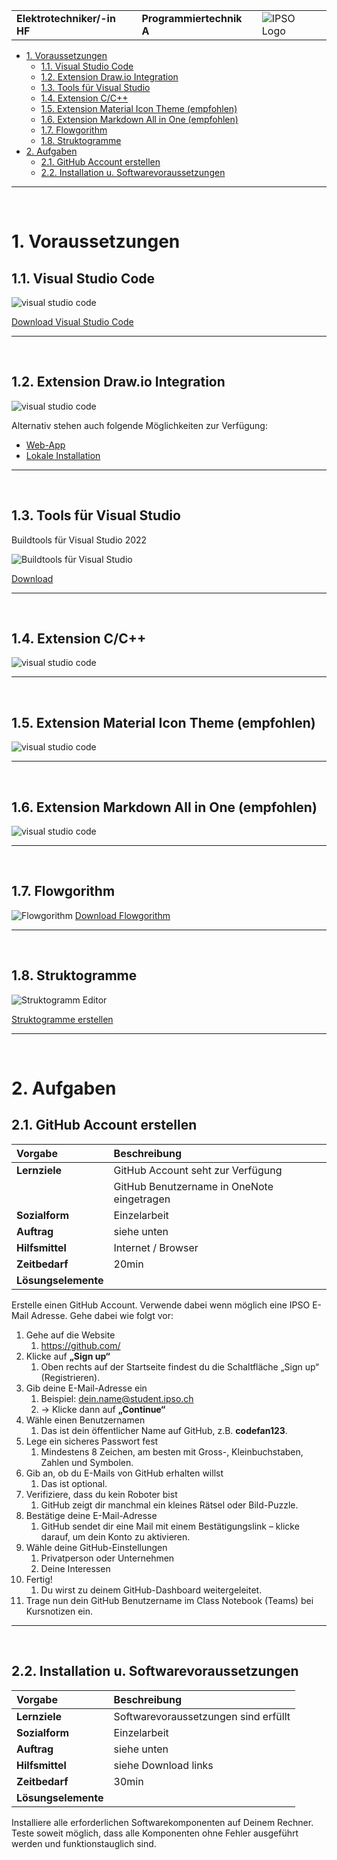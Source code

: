 |                             |                          |                                        |
| --------------------------- | ------------------------ | -------------------------------------- |
| **Elektrotechniker/-in HF** | **Programmiertechnik A** | ![IPSO Logo](./x_gitres/ipso_logo.png) |

- [1. Voraussetzungen](#1-voraussetzungen)
  - [1.1. Visual Studio Code](#11-visual-studio-code)
  - [1.2. Extension Draw.io Integration](#12-extension-drawio-integration)
  - [1.3. Tools für Visual Studio](#13-tools-für-visual-studio)
  - [1.4. Extension C/C++](#14-extension-cc)
  - [1.5. Extension Material Icon Theme (empfohlen)](#15-extension-material-icon-theme-empfohlen)
  - [1.6. Extension Markdown All in One (empfohlen)](#16-extension-markdown-all-in-one-empfohlen)
  - [1.7. Flowgorithm](#17-flowgorithm)
  - [1.8. Struktogramme](#18-struktogramme)
- [2. Aufgaben](#2-aufgaben)
  - [2.1. GitHub Account erstellen](#21-github-account-erstellen)
  - [2.2. Installation u. Softwarevoraussetzungen](#22-installation-u-softwarevoraussetzungen)

---

 </br>

# 1. Voraussetzungen

## 1.1. Visual Studio Code

![visual studio code](./x_gitres/visual-studio-code.png)

[Download Visual Studio Code](https://code.visualstudio.com/)

---

</br>

## 1.2. Extension Draw.io Integration

![visual studio code](./x_gitres/visual-studio-code-extension-drawio.png)

Alternativ stehen auch folgende Möglichkeiten zur Verfügung:

- [Web-App](https://app.diagrams.net/)
- [Lokale Installation](https://www.drawio.com/)

---

</br>

## 1.3. Tools für Visual Studio

Buildtools für Visual Studio 2022

![Buildtools für Visual Studio](./x_gitres/visual-studio-code-build-tools.png)

[Download](https://visualstudio.microsoft.com/de/downloads/)

---

</br>

## 1.4. Extension C/C++

![visual studio code](./x_gitres/visual-studio-code-extension-c.png)

---

</br>

## 1.5. Extension Material Icon Theme (empfohlen)

![visual studio code](./x_gitres/visual-studio-code-extension-material.png)

---

</br>

## 1.6. Extension Markdown All in One (empfohlen)

![visual studio code](./x_gitres/visual-studio-code-extension-markdown.png)

---

</br>

## 1.7. Flowgorithm

![Flowgorithm](./x_gitres/flowgorithm.png)
[Download Flowgorithm](http://www.flowgorithm.org/download/index.html)

---

</br>

## 1.8. Struktogramme

![Struktogramm Editor](./x_gitres/struktogramm-editor.png)

[Struktogramme erstellen](https://dditools.inf.tu-dresden.de/ovk/Informatik/Programmierung/Grundlagen/Struktogramme.html)

---

</br>

# 2. Aufgaben

## 2.1. GitHub Account erstellen

| **Vorgabe**         | **Beschreibung**                           |
| :------------------ | :----------------------------------------- |
| **Lernziele**       | GitHub Account seht zur Verfügung          |
|                     | GitHub Benutzername in OneNote eingetragen |
| **Sozialform**      | Einzelarbeit                               |
| **Auftrag**         | siehe unten                                |
| **Hilfsmittel**     | Internet / Browser                         |
| **Zeitbedarf**      | 20min                                      |
| **Lösungselemente** |                                            |

Erstelle einen GitHub Account. Verwende dabei wenn möglich eine IPSO E-Mail Adresse.
Gehe dabei wie folgt vor:

1. Gehe auf die Website
   1. <https://github.com/>
2. Klicke auf **„Sign up“**
   1. Oben rechts auf der Startseite findest du die Schaltfläche „Sign up“ (Registrieren).
3. Gib deine E-Mail-Adresse ein
   1. Beispiel: <dein.name@student.ipso.ch>
   2. → Klicke dann auf **„Continue“**
4. Wähle einen Benutzernamen
   1. Das ist dein öffentlicher Name auf GitHub, z.B. **codefan123**.
5. Lege ein sicheres Passwort fest
   1. Mindestens 8 Zeichen, am besten mit Gross-, Kleinbuchstaben, Zahlen und Symbolen.
6. Gib an, ob du E-Mails von GitHub erhalten willst
   1. Das ist optional.
7. Verifiziere, dass du kein Roboter bist
   1. GitHub zeigt dir manchmal ein kleines Rätsel oder Bild-Puzzle.
8. Bestätige deine E-Mail-Adresse
   1. GitHub sendet dir eine Mail mit einem Bestätigungslink – klicke darauf, um dein Konto zu aktivieren.
9. Wähle deine GitHub-Einstellungen
   1. Privatperson oder Unternehmen
   2. Deine Interessen
10. Fertig!
    1. Du wirst zu deinem GitHub-Dashboard weitergeleitet.
11. Trage nun dein GitHub Benutzername im Class Notebook (Teams) bei Kursnotizen ein.

---

</br>

## 2.2. Installation u. Softwarevoraussetzungen

| **Vorgabe**         | **Beschreibung**                     |
| :------------------ | :----------------------------------- |
| **Lernziele**       | Softwarevoraussetzungen sind erfüllt |
| **Sozialform**      | Einzelarbeit                         |
| **Auftrag**         | siehe unten                          |
| **Hilfsmittel**     | siehe Download links                 |
| **Zeitbedarf**      | 30min                                |
| **Lösungselemente** |                                      |

Installiere alle erforderlichen Softwarekomponenten auf Deinem Rechner.
Teste soweit möglich, dass alle Komponenten ohne Fehler ausgeführt werden und funktionstauglich sind.
